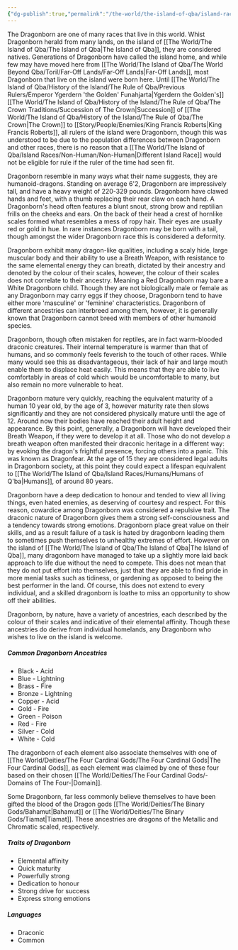 ```yaml
---
{"dg-publish":true,"permalink":"/the-world/the-island-of-qba/island-races/dragonkin/dragonborn-of-q-ba/"}
---
```



The Dragonborn are one of many races that live in this world. Whist Dragonborn herald from many lands, on the island of [[The World/The Island of Qba/The Island of Qba\|The Island of Qba]], they are considered natives. Generations of Dragonborn have called the island home, and while few may have moved here from [[The World/The Island of Qba/The World Beyond Qba/Toril/Far-Off Lands/Far-Off Lands\|Far-Off Lands]], most Dragonborn that live on the island were born here. Until [[The World/The Island of Qba/History of the Island/The Rule of Qba/Previous Rulers/Emperor Ygerdern 'the Golden' Funahjarta\|Ygerdern the Golden's]] [[The World/The Island of Qba/History of the Island/The Rule of Qba/The Crown Traditions/Succession of The Crown\|Succession]] of [[The World/The Island of Qba/History of the Island/The Rule of Qba/The Crown\|The Crown]] to [[Story/People/Enemies/King Francis Roberts\|King Francis Roberts]], all rulers of the island were Dragonborn, though this was understood to be due to the population differences between Dragonborn and other races, there is no reason that a [[The World/The Island of Qba/Island Races/Non-Human/Non-Human\|Different Island Race]] would not be eligible for rule if the ruler of the time had seen fit.

Dragonborn resemble in many ways what their name suggests, they are humanoid-dragons. Standing on average 6'2, Dragonborn are impressively tall, and have a heavy weight of 220-329 pounds. Dragonborn have clawed hands and feet, with a thumb replacing their rear claw on each hand. A Dragonborn's head often features a blunt snout, strong brow and reptilian frills on the cheeks and ears. On the back of their head a crest of hornlike scales formed what resembles a mess of ropy hair. Their eyes are usually red or gold in hue. In rare instances Dragonborn may be born with a tail, though amongst the wider Dragonborn race this is considered a deformity. 

Dragonborn exhibit many dragon-like qualities, including a scaly hide, large muscular body and their ability to use a Breath Weapon, with resistance to the same elemental energy they can breath, dictated by their ancestry and denoted by the colour of their scales, however, the colour of their scales does not correlate to their ancestry. Meaning a Red Dragonborn may bare a White Dragonborn child. Though they are not biologically male or female as any Dragonborn may carry eggs if they choose, Dragonborn tend to have either more 'masculine' or 'feminine' characteristics. Dragonborn of different ancestries can interbreed among them, however, it is generally known that Dragonborn cannot breed with members of other humanoid species.

Dragonborn, though often mistaken for reptiles, are in fact warm-blooded draconic creatures. Their internal temperature is warmer than that of humans, and so commonly feels feverish to the touch of other races. While many would see this as disadvantageous, their lack of hair and large mouth enable them to displace heat easily. This means that they are able to live comfortably in areas of cold which would be uncomfortable to many, but also remain no more vulnerable to heat.

Dragonborn mature very quickly, reaching the equivalent maturity of a human 10 year old, by the age of 3, however maturity rate then slows significantly and they are not considered physically mature until the age of 12. Around now their bodies have reached their adult height and appearance. By this point, generally, a Dragonborn will have developed their Breath Weapon, if they were to develop it at all. Those who do not develop a breath weapon often manifested their draconic heritage in a different way: by evoking the dragon's frightful presence, forcing others into a panic. This was known as Dragonfear. At the age of 15 they are considered legal adults in Dragonborn society, at this point they could expect a lifespan equivalent to [[The World/The Island of Qba/Island Races/Humans/Humans of Q'ba\|Humans]], of around 80 years.

Dragonborn have a deep dedication to honour and tended to view all living things, even hated enemies, as deserving of courtesy and respect. For this reason, cowardice among Dragonborn was considered a repulsive trait. The draconic nature of Dragonborn gives them a strong self-consciousness and a tendency towards strong emotions. Dragonborn place great value on their skills, and as a result failure of a task is hated by dragonborn leading them to sometimes push themselves to unhealthy extremes of effort. However on the island of [[The World/The Island of Qba/The Island of Qba\|The Island of Qba]], many dragonborn have managed to take up a slightly more laid back approach to life due without the need to compete. This does not mean that they do not put effort into themselves, just that they are able to find pride in more menial tasks such as tidiness, or gardening as opposed to being the best performer in the land. Of course, this does not extend to every individual, and a skilled dragonborn is loathe to miss an opportunity to show off their abilities.

Dragonborn, by nature, have a variety of ancestries, each described by the colour of their scales and indicative of their elemental affinity. Though these ancestries do derive from individual homelands, any Dragonborn who wishes to live on the island is welcome.

##### Common Dragonborn Ancestries
- Black - Acid
- Blue - Lightning
- Brass - Fire
- Bronze - Lightning
- Copper - Acid
- Gold - Fire
- Green - Poison
- Red - Fire
- Silver - Cold
- White - Cold

The dragonborn of each element also associate themselves with one of [[The World/Deities/The Four Cardinal Gods/The Four Cardinal Gods\|The Four Cardinal Gods]], as each element was claimed by one of these four based on their chosen [[The World/Deities/The Four Cardinal Gods/-Domains of The Four-\|Domain]].

Some Dragonborn, far less commonly believe themselves to have been gifted the blood of the Dragon gods [[The World/Deities/The Binary Gods/Bahamut\|Bahamut]] or [[The World/Deities/The Binary Gods/Tiamat\|Tiamat]]. These ancestries are dragons of the Metallic and Chromatic scaled, respectively.

##### Traits of Dragonborn
- Elemental affinity
- Quick maturity
- Powerfully strong
- Dedication to honour
- Strong drive for success
- Express strong emotions

##### Languages
- Draconic
- Common
